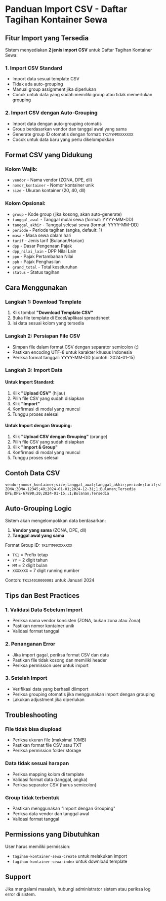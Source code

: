# Panduan Import CSV - Daftar Tagihan Kontainer Sewa

## Fitur Import yang Tersedia

Sistem menyediakan **2 jenis import CSV** untuk Daftar Tagihan Kontainer Sewa:

### 1. Import CSV Standard

-   Import data sesuai template CSV
-   Tidak ada auto-grouping
-   Manual group assignment jika diperlukan
-   Cocok untuk data yang sudah memiliki group atau tidak memerlukan grouping

### 2. Import CSV dengan Auto-Grouping

-   Import data dengan auto-grouping otomatis
-   Group berdasarkan vendor dan tanggal awal yang sama
-   Generate group ID otomatis dengan format: `TK1YYMMXXXXXXX`
-   Cocok untuk data baru yang perlu dikelompokkan

## Format CSV yang Didukung

### Kolom Wajib:

-   `vendor` - Nama vendor (ZONA, DPE, dll)
-   `nomor_kontainer` - Nomor kontainer unik
-   `size` - Ukuran kontainer (20, 40, dll)

### Kolom Opsional:

-   `group` - Kode group (jika kosong, akan auto-generate)
-   `tanggal_awal` - Tanggal mulai sewa (format: YYYY-MM-DD)
-   `tanggal_akhir` - Tanggal selesai sewa (format: YYYY-MM-DD)
-   `periode` - Periode tagihan (angka, default: 1)
-   `masa` - Masa sewa dalam hari
-   `tarif` - Jenis tarif (Bulanan/Harian)
-   `dpp` - Dasar Pengenaan Pajak
-   `dpp_nilai_lain` - DPP Nilai Lain
-   `ppn` - Pajak Pertambahan Nilai
-   `pph` - Pajak Penghasilan
-   `grand_total` - Total keseluruhan
-   `status` - Status tagihan

## Cara Menggunakan

### Langkah 1: Download Template

1. Klik tombol **"Download Template CSV"**
2. Buka file template di Excel/aplikasi spreadsheet
3. Isi data sesuai kolom yang tersedia

### Langkah 2: Persiapan File CSV

-   Simpan file dalam format CSV dengan separator semicolon (;)
-   Pastikan encoding UTF-8 untuk karakter khusus Indonesia
-   Periksa format tanggal: YYYY-MM-DD (contoh: 2024-01-15)

### Langkah 3: Import Data

#### Untuk Import Standard:

1. Klik **"Upload CSV"** (hijau)
2. Pilih file CSV yang sudah disiapkan
3. Klik **"Import"**
4. Konfirmasi di modal yang muncul
5. Tunggu proses selesai

#### Untuk Import dengan Grouping:

1. Klik **"Upload CSV dengan Grouping"** (orange)
2. Pilih file CSV yang sudah disiapkan
3. Klik **"Import & Group"**
4. Konfirmasi di modal yang muncul
5. Tunggu proses selesai

## Contoh Data CSV

```csv
vendor;nomor_kontainer;size;tanggal_awal;tanggal_akhir;periode;tarif;status
ZONA;ZONA-12345;40;2024-01-01;2024-12-31;1;Bulanan;Tersedia
DPE;DPE-67890;20;2024-01-15;;1;Bulanan;Tersedia
```

## Auto-Grouping Logic

Sistem akan mengelompokkan data berdasarkan:

1. **Vendor yang sama** (ZONA, DPE, dll)
2. **Tanggal awal yang sama**

Format Group ID: `TK1YYMMXXXXXXX`

-   `TK1` = Prefix tetap
-   `YY` = 2 digit tahun
-   `MM` = 2 digit bulan
-   `XXXXXXX` = 7 digit running number

Contoh: `TK124010000001` untuk Januari 2024

## Tips dan Best Practices

### 1. Validasi Data Sebelum Import

-   Periksa nama vendor konsisten (ZONA, bukan zona atau Zona)
-   Pastikan nomor kontainer unik
-   Validasi format tanggal

### 2. Penanganan Error

-   Jika import gagal, periksa format CSV dan data
-   Pastikan file tidak kosong dan memiliki header
-   Periksa permission user untuk import

### 3. Setelah Import

-   Verifikasi data yang berhasil diimport
-   Periksa grouping otomatis jika menggunakan import dengan grouping
-   Lakukan adjustment jika diperlukan

## Troubleshooting

### File tidak bisa diupload

-   Periksa ukuran file (maksimal 10MB)
-   Pastikan format file CSV atau TXT
-   Periksa permission folder storage

### Data tidak sesuai harapan

-   Periksa mapping kolom di template
-   Validasi format data (tanggal, angka)
-   Periksa separator CSV (harus semicolon)

### Group tidak terbentuk

-   Pastikan menggunakan "Import dengan Grouping"
-   Periksa data vendor dan tanggal awal
-   Validasi format tanggal

## Permissions yang Dibutuhkan

User harus memiliki permission:

-   `tagihan-kontainer-sewa-create` untuk melakukan import
-   `tagihan-kontainer-sewa-index` untuk download template

## Support

Jika mengalami masalah, hubungi administrator sistem atau periksa log error di sistem.
